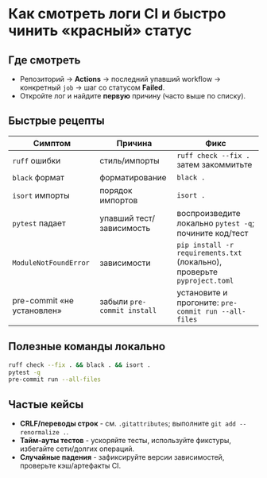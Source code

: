 # Как смотреть логи CI и быстро чинить «красный» статус

## Где смотреть
- Репозиторий → **Actions** → последний упавший workflow → конкретный `job` → шаг со статусом **Failed**.
- Откройте лог и найдите **первую** причину (часто выше по списку).

## Быстрые рецепты
| Симптом | Причина | Фикс |
|---|---|---|
| `ruff` ошибки | стиль/импорты | `ruff check --fix .` затем закоммитьте |
| `black` формат | форматирование | `black .` |
| `isort` импорты | порядок импортов | `isort .` |
| `pytest` падает | упавший тест/зависимость | воспроизведите локально `pytest -q`; почините код/тест |
| `ModuleNotFoundError` | зависимости | `pip install -r requirements.txt` (локально), проверьте `pyproject.toml` |
| pre-commit «не установлен» | забыли `pre-commit install` | установите и прогоните: `pre-commit run --all-files` |

## Полезные команды локально
```bash
ruff check --fix . && black . && isort .
pytest -q
pre-commit run --all-files
```

## Частые кейсы
- **CRLF/переводы строк** - см. `.gitattributes`; выполните `git add --renormalize .`.
- **Тайм‑ауты тестов** - ускоряйте тесты, используйте фикстуры, избегайте сети/долгих операций.
- **Случайные падения** - зафиксируйте версии зависимостей, проверьте кэш/артефакты CI.
